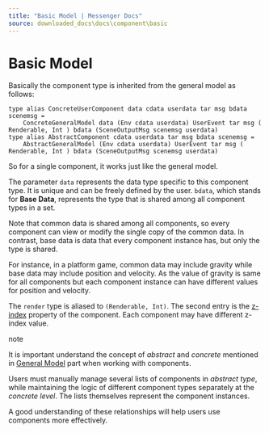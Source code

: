 ```yaml
---
title: "Basic Model | Messenger Docs"
source: downloaded_docs\docs\component\basic
---
```


# Basic Model

Basically the component type is inherited from the general model as follows:

```
type alias ConcreteUserComponent data cdata userdata tar msg bdata scenemsg =  
    ConcreteGeneralModel data (Env cdata userdata) UserEvent tar msg ( Renderable, Int ) bdata (SceneOutputMsg scenemsg userdata)  
type alias AbstractComponent cdata userdata tar msg bdata scenemsg =  
    AbstractGeneralModel (Env cdata userdata) UserEvent tar msg ( Renderable, Int ) bdata (SceneOutputMsg scenemsg userdata)  

```

So for a single component, it works just like the general model.

The parameter `data` represents the data type specific to this component type. It is unique and can be freely defined by the user. `bdata`, which stands for **Base Data**, represents the type that is shared among all component types in a set.

Note that common data is shared among all components, so every component can view or modify the single copy of the common data. In contrast, base data is data that every component instance has, but only the type is shared.

For instance, in a platform game, common data may include gravity while base data may include position and velocity. As the value of gravity is same for all components but each component instance can have different values for position and velocity.

The `render` type is aliased to `(Renderable, Int)`. The second entry is the [z-index](https://developer.mozilla.org/en-US/docs/Web/CSS/z-index) property of the component. Each component may have different z-index value.

note

It is important understand the concept of *abstract* and *concrete* mentioned in [General Model](/docs/intro/model#general-model) part when working with components.

Users must manually manage several lists of components in *abstract type*, while maintaining the logic of different component types separately at the *concrete level*. The lists themselves represent the component instances.

A good understanding of these relationships will help users use components more effectively.